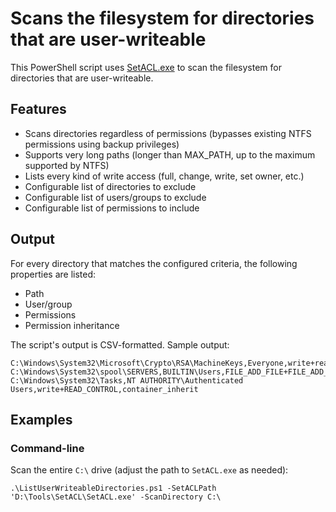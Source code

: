 # Scans the filesystem for directories that are user-writeable

This PowerShell script uses [SetACL.exe](https://helgeklein.com/setacl/) to scan the filesystem for directories that are user-writeable.

## Features

- Scans directories regardless of permissions (bypasses existing NTFS permissions using backup privileges)
- Supports very long paths (longer than MAX_PATH, up to the maximum supported by NTFS)
- Lists every kind of write access (full, change, write, set owner, etc.)
- Configurable list of directories to exclude
- Configurable list of users/groups to exclude
- Configurable list of permissions to include

## Output

For every directory that matches the configured criteria, the following properties are listed:

- Path
- User/group
- Permissions
- Permission inheritance

The script's output is CSV-formatted. Sample output:

    C:\Windows\System32\Microsoft\Crypto\RSA\MachineKeys,Everyone,write+read,no_inheritance
    C:\Windows\System32\spool\SERVERS,BUILTIN\Users,FILE_ADD_FILE+FILE_ADD_SUBDIRECTORY+FILE_READ_EA+FILE_READ_ATTRIBUTES,container_inherit
    C:\Windows\System32\Tasks,NT AUTHORITY\Authenticated Users,write+READ_CONTROL,container_inherit

## Examples

### Command-line

Scan the entire `C:\` drive (adjust the path to `SetACL.exe` as needed):

    .\ListUserWriteableDirectories.ps1 -SetACLPath 'D:\Tools\SetACL\SetACL.exe' -ScanDirectory C:\

